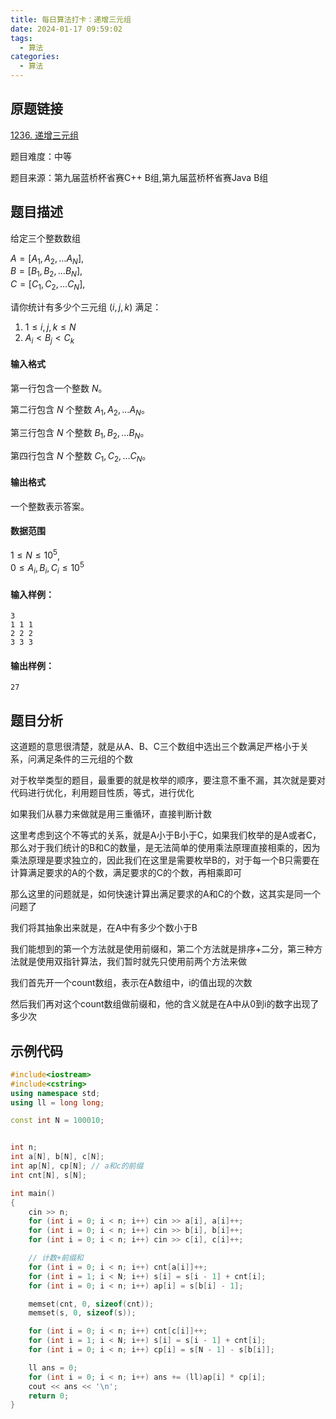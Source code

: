 ```yaml
---
title: 每日算法打卡：递增三元组
date: 2024-01-17 09:59:02
tags:
  - 算法
categories:
  - 算法
---
```


## 原题链接

[1236. 递增三元组](https://www.acwing.com/problem/content/1238/)

题目难度：中等

题目来源：第九届蓝桥杯省赛C++ B组,第九届蓝桥杯省赛Java B组

## 题目描述

给定三个整数数组

$A = [A_1, A_2, … A_N]$,  
$B = [B_1, B_2, … B_N]$,  
$C = [C_1, C_2, … C_N]$,

请你统计有多少个三元组 $(i, j, k)$ 满足：

1.  $1 \le i, j, k \le N$
2.  $A_i < B_j < C_k$

#### 输入格式

第一行包含一个整数 $N$。

第二行包含 $N$ 个整数 $A_1, A_2, … A_N$。

第三行包含 $N$ 个整数 $B_1, B_2, … B_N$。

第四行包含 $N$ 个整数 $C_1, C_2, … C_N$。

#### 输出格式

一个整数表示答案。

#### 数据范围

$1 \le N \le 10^5$,  
$0 \le A_i,B_i,C_i \le 10^5$

#### 输入样例：

```
3
1 1 1
2 2 2
3 3 3 
```

#### 输出样例：

```
27 
```

## 题目分析

这道题的意思很清楚，就是从A、B、C三个数组中选出三个数满足严格小于关系，问满足条件的三元组的个数

对于枚举类型的题目，最重要的就是枚举的顺序，要注意不重不漏，其次就是要对代码进行优化，利用题目性质，等式，进行优化

如果我们从暴力来做就是用三重循环，直接判断计数

这里考虑到这个不等式的关系，就是A小于B小于C，如果我们枚举的是A或者C，那么对于我们统计的B和C的数量，是无法简单的使用乘法原理直接相乘的，因为乘法原理是要求独立的，因此我们在这里是需要枚举B的，对于每一个B只需要在计算满足要求的A的个数，满足要求的C的个数，再相乘即可

那么这里的问题就是，如何快速计算出满足要求的A和C的个数，这其实是同一个问题了

我们将其抽象出来就是，在A中有多少个数小于B

我们能想到的第一个方法就是使用前缀和，第二个方法就是排序+二分，第三种方法就是使用双指针算法，我们暂时就先只使用前两个方法来做

我们首先开一个count数组，表示在A数组中，i的值出现的次数

然后我们再对这个count数组做前缀和，他的含义就是在A中从0到i的数字出现了多少次

## 示例代码

```cpp
#include<iostream>
#include<cstring>
using namespace std;
using ll = long long;

const int N = 100010;


int n;
int a[N], b[N], c[N];
int ap[N], cp[N]; // a和c的前缀
int cnt[N], s[N];

int main()
{
    cin >> n;
    for (int i = 0; i < n; i++) cin >> a[i], a[i]++;
    for (int i = 0; i < n; i++) cin >> b[i], b[i]++;
    for (int i = 0; i < n; i++) cin >> c[i], c[i]++;

    // 计数+前缀和
    for (int i = 0; i < n; i++) cnt[a[i]]++;
    for (int i = 1; i < N; i++) s[i] = s[i - 1] + cnt[i];
    for (int i = 0; i < n; i++) ap[i] = s[b[i] - 1];

    memset(cnt, 0, sizeof(cnt));
    memset(s, 0, sizeof(s));

    for (int i = 0; i < n; i++) cnt[c[i]]++;
    for (int i = 1; i < N; i++) s[i] = s[i - 1] + cnt[i];
    for (int i = 0; i < n; i++) cp[i] = s[N - 1] - s[b[i]];

    ll ans = 0;
    for (int i = 0; i < n; i++) ans += (ll)ap[i] * cp[i];
    cout << ans << '\n';
    return 0;
}
```

